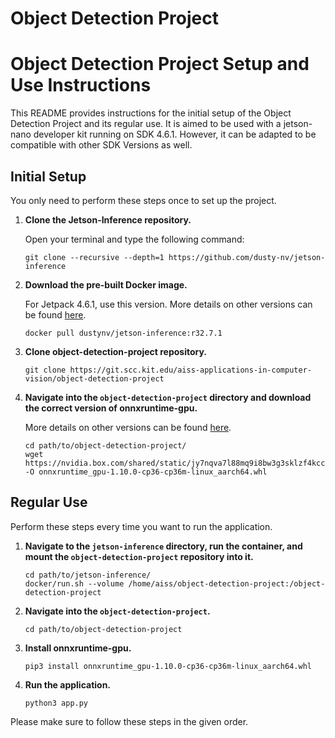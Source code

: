 # Object Detection Project

# Object Detection Project Setup and Use Instructions

This README provides instructions for the initial setup of the Object Detection Project and its regular use. 
It is aimed to be used with a jetson-nano developer kit running on SDK 4.6.1. However, it can be adapted to be compatible with other SDK Versions as well.
## Initial Setup

You only need to perform these steps once to set up the project.

1. **Clone the Jetson-Inference repository.** 

    Open your terminal and type the following command:

    ```
    git clone --recursive --depth=1 https://github.com/dusty-nv/jetson-inference
    ```

2. **Download the pre-built Docker image.** 

    For Jetpack 4.6.1, use this version. More details on other versions can be found [here](https://github.com/dusty-nv/jetson-inference/blob/master/docs/aux-docker.md).

    ```
    docker pull dustynv/jetson-inference:r32.7.1
    ```

3. **Clone object-detection-project repository.** 

    ```
    git clone https://git.scc.kit.edu/aiss-applications-in-computer-vision/object-detection-project
    ```

4. **Navigate into the `object-detection-project` directory and download the correct version of onnxruntime-gpu.**
   
   More details on other versions can be found [here](https://elinux.org/Jetson_Zoo#ONNX_Runtime).

    ```
    cd path/to/object-detection-project/
    wget https://nvidia.box.com/shared/static/jy7nqva7l88mq9i8bw3g3sklzf4kccn2.whl -O onnxruntime_gpu-1.10.0-cp36-cp36m-linux_aarch64.whl
    ```

## Regular Use

Perform these steps every time you want to run the application.

1. **Navigate to the `jetson-inference` directory, run the container, and mount the `object-detection-project` repository into it.** 

    ```
    cd path/to/jetson-inference/
    docker/run.sh --volume /home/aiss/object-detection-project:/object-detection-project
    ```

2. **Navigate into the `object-detection-project`.** 

    ```
    cd path/to/object-detection-project
    ```

3. **Install onnxruntime-gpu.** 

    ```
    pip3 install onnxruntime_gpu-1.10.0-cp36-cp36m-linux_aarch64.whl
    ```

4. **Run the application.** 

    ```
    python3 app.py
    ```

Please make sure to follow these steps in the given order. 